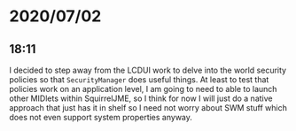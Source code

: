 # 2020/07/02

## 18:11

I decided to step away from the LCDUI work to delve into the world security
policies so that `SecurityManager` does useful things. At least to test that
policies work on an application level, I am going to need to able to launch
other MIDlets within SquirrelJME, so I think for now I will just do a native
approach that just has it in shelf so I need not worry about SWM stuff which
does not even support system properties anyway.